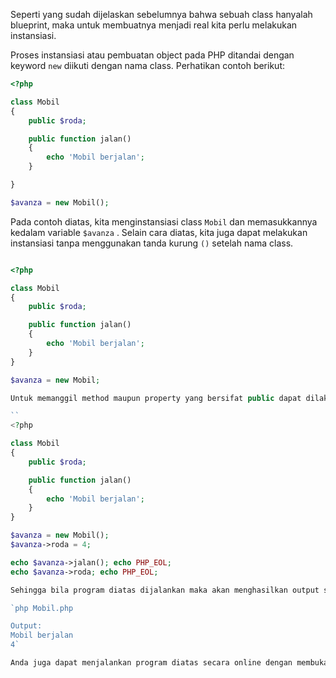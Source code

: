 Seperti yang sudah dijelaskan sebelumnya bahwa sebuah class hanyalah blueprint, maka untuk membuatnya menjadi real kita perlu melakukan instansiasi.

Proses instansiasi atau pembuatan object pada PHP ditandai dengan keyword `new` diikuti dengan nama class. Perhatikan contoh berikut:

```php
<?php

class Mobil
{
	public $roda;

	public function jalan()
	{
		echo 'Mobil berjalan';
	}

}

$avanza = new Mobil();
```

Pada contoh diatas, kita menginstansiasi class `Mobil` dan memasukkannya kedalam variable `$avanza` . Selain cara diatas, kita juga dapat melakukan instansiasi tanpa menggunakan tanda kurung `()` setelah nama class.

```php

<?php

class Mobil
{
	public $roda;

	public function jalan()
	{
		echo 'Mobil berjalan';
	}
}

$avanza = new Mobil;

Untuk memanggil method maupun property yang bersifat public dapat dilakukan sebagai berikut:

``
<?php

class Mobil
{
	public $roda;

	public function jalan()
	{
		echo 'Mobil berjalan';
	}
}

$avanza = new Mobil();
$avanza->roda = 4;

echo $avanza->jalan(); echo PHP_EOL;
echo $avanza->roda; echo PHP_EOL;

Sehingga bila program diatas dijalankan maka akan menghasilkan output sebagai berikut:

`php Mobil.php

Output:
Mobil berjalan 
4`

Anda juga dapat menjalankan program diatas secara online dengan membuka link berikut https://3v4l.org/RR865.
